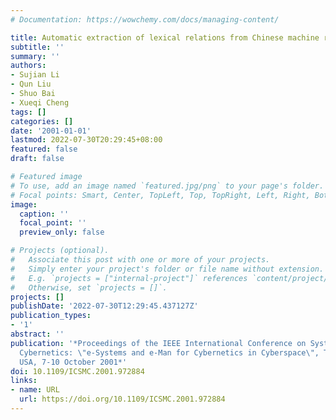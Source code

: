```yaml
---
# Documentation: https://wowchemy.com/docs/managing-content/

title: Automatic extraction of lexical relations from Chinese machine readable dictionary
subtitle: ''
summary: ''
authors:
- Sujian Li
- Qun Liu
- Shuo Bai
- Xueqi Cheng
tags: []
categories: []
date: '2001-01-01'
lastmod: 2022-07-30T20:29:45+08:00
featured: false
draft: false

# Featured image
# To use, add an image named `featured.jpg/png` to your page's folder.
# Focal points: Smart, Center, TopLeft, Top, TopRight, Left, Right, BottomLeft, Bottom, BottomRight.
image:
  caption: ''
  focal_point: ''
  preview_only: false

# Projects (optional).
#   Associate this post with one or more of your projects.
#   Simply enter your project's folder or file name without extension.
#   E.g. `projects = ["internal-project"]` references `content/project/deep-learning/index.md`.
#   Otherwise, set `projects = []`.
projects: []
publishDate: '2022-07-30T12:29:45.437127Z'
publication_types:
- '1'
abstract: ''
publication: '*Proceedings of the IEEE International Conference on Systems, Man &
  Cybernetics: \"e-Systems and e-Man for Cybernetics in Cyberspace\", Tucson, Arizona,
  USA, 7-10 October 2001*'
doi: 10.1109/ICSMC.2001.972884
links:
- name: URL
  url: https://doi.org/10.1109/ICSMC.2001.972884
---
```

